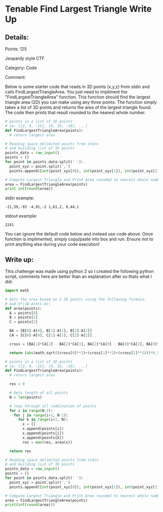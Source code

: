 # Tenable Find Largest Triangle  Write Up

## Details:
Points: 125

Jeopardy style CTF

Category: Code

Comment:

Below is some starter code that reads in 3D points (x,y,z) from stdin and calls FindLargestTriangleArea. You just need to impliment the "FindLargestTriangleArea" function. This function should find the largest triangle area (2D) you can make using any three points. The function simply takes a list of 3D points and returns the area of the largest triangle found. The code then prints that result rounded to the nearest whole number.

``` python
# points is a list of 3D points
# ie: [[2, 9, -15], [0, 33, -20], ...]
def FindLargestTriangleArea(points):
  # return largest area

# Reading space delimited points from stdin
# and building list of 3D points
points_data = raw_input()
points = []
for point in points_data.split(' '):
  point_xyz = point.split(',')
  points.append([int(point_xyz[0]), int(point_xyz[1]), int(point_xyz[2])])

# Compute Largest Triangle and Print Area rounded to nearest whole number
area = FindLargestTriangleArea(points)
print int(round(area))
```

stdin example:

```
-21,59,-93 -4,91,-2 1,61,2, 0,44,1
```

stdout example:

```
2241
```

You can ignore the default code below and instead use code above. Once function is implimented, simply copy/paste into box and run. Ensure not to print anything else during your code execution!

## Write up:

This challenge was made using python 2 so I created the following python script, comments here are better than an explanation after so thats what I did:

``` python
import math

# Gets the area based on 3 3D points using the following formula:
# A=0.5*|(B-A)X(C-A)|
def area(points):
  A = points[0]
  B = points[1]
  C = points[2]

  BA = [B[0]-A[0], B[1]-A[1], B[2]-A[2]]
  CA = [C[0]-A[0], C[1]-A[1], C[2]-A[2]]

  cross = [BA[1]*CA[2] - BA[2]*CA[1], BA[2]*CA[0] - BA[0]*CA[2], BA[0]*CA[1] - BA[1]*CA[0]]

  return (abs(math.sqrt((cross[0]**2)+(cross[1]**2)+(cross[2]**2)))*0.5)

# points is a list of 3D points
# ie: [[2, 9, -15], [0, 33, -20], ...]
def FindLargestTriangleArea(points):
  # return largest area

  res = 0

  # Gets length of all points
  N = len(points)

  # loop through all combination of points
  for i in range(N-2):
    for j in range(i+1, N-1):
      for k in range(i+2, N):
        x = []
        x.append(points[i])
        x.append(points[j])
        x.append(points[k])
        res = max(res, area(x))

  return res

# Reading space delimited points from stdin
# and building list of 3D points
points_data = raw_input()
points = []
for point in points_data.split(' '):
  point_xyz = point.split(',')
  points.append([int(point_xyz[0]), int(point_xyz[1]), int(point_xyz[2])])

# Compute Largest Triangle and Print Area rounded to nearest whole number
area = FindLargestTriangleArea(points)
print(int(round(area)))
```